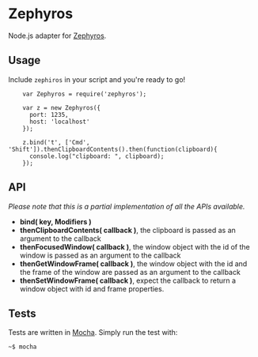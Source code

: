 # Zephyros
Node.js adapter for [Zephyros](https://github.com/sdegutis/zephyros).

## Usage
Include `zephiros` in your script and you're ready to go!

        var Zephyros = require('zephyros');

        var z = new Zephyros({
          port: 1235,
          host: 'localhost'
        });

        z.bind('t', ['Cmd', 'Shift']).thenClipboardContents().then(function(clipboard){
          console.log("clipboard: ", clipboard);
        });

## API
*Please note that this is a partial implementation of all the APIs available.*

- **bind( key<String>, Modifiers<Array> )**
- **thenClipboardContents( callback<function> )**, the clipboard is passed as an
  argument to the callback
- **thenFocusedWindow( callback<function> )**, the window object with the id of the
  window is passed as an argument to the callback
- **thenGetWindowFrame( callback<function> )**, the window object with the id and the frame of the window are passed as an argument to the callback
- **thenSetWindowFrame( callback<function> )**, expect the callback to return
  a window object with id and frame properties.

## Tests
Tests are written in [Mocha](http://visionmedia.github.io/mocha/). Simply run
the test with:

    ~$ mocha
